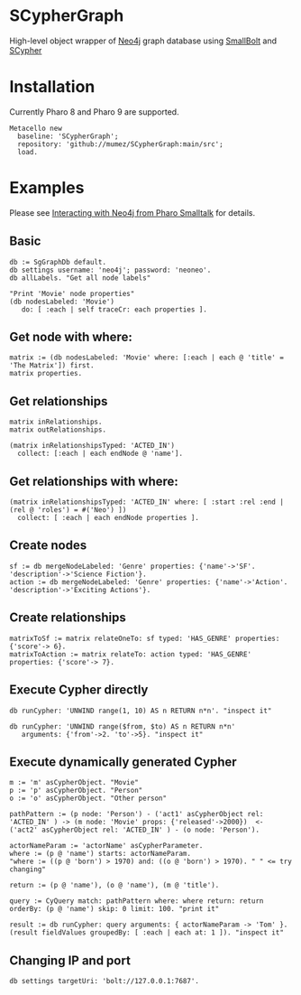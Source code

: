 # SCypherGraph
High-level object wrapper of [Neo4j](https://neo4j.com/) graph database using [SmallBolt](https://github.com/mumez/SmallBolt) and [SCypher](https://github.com/mumez/SCypher)

# Installation

Currently Pharo 8 and Pharo 9 are supported.

```smalltalk
Metacello new
  baseline: 'SCypherGraph';
  repository: 'github://mumez/SCypherGraph:main/src';
  load.
```

# Examples

Please see [Interacting with Neo4j from Pharo Smalltalk](https://hashnode.com/post/interacting-with-neo4j-from-pharo-smalltalk-ckltglsqq085o10s14bkhfhke) for details.

## Basic

```smalltalk
db := SgGraphDb default.
db settings username: 'neo4j'; password: 'neoneo'.
db allLabels. "Get all node labels"

"Print 'Movie' node properties"
(db nodesLabeled: 'Movie') 
   do: [ :each | self traceCr: each properties ].
```

## Get node with where:

```smalltalk
matrix := (db nodesLabeled: 'Movie' where: [:each | each @ 'title' = 'The Matrix']) first.
matrix properties.
```

## Get relationships

```smalltalk
matrix inRelationships.
matrix outRelationships.

(matrix inRelationshipsTyped: 'ACTED_IN')
  collect: [:each | each endNode @ 'name']. 
```

## Get relationships with where:

```smalltalk
(matrix inRelationshipsTyped: 'ACTED_IN' where: [ :start :rel :end | (rel @ 'roles') = #('Neo') ])
  collect: [ :each | each endNode properties ].
```

## Create nodes

```smalltalk
sf := db mergeNodeLabeled: 'Genre' properties: {'name'->'SF'. 'description'->'Science Fiction'}.
action := db mergeNodeLabeled: 'Genre' properties: {'name'->'Action'. 'description'->'Exciting Actions'}. 
```

## Create relationships

```smalltalk
matrixToSf := matrix relateOneTo: sf typed: 'HAS_GENRE' properties: {'score'-> 6}.
matrixToAction := matrix relateTo: action typed: 'HAS_GENRE' properties: {'score'-> 7}. 
```

## Execute Cypher directly

```smalltalk
db runCypher: 'UNWIND range(1, 10) AS n RETURN n*n'. "inspect it"

db runCypher: 'UNWIND range($from, $to) AS n RETURN n*n' 
   arguments: {'from'->2. 'to'->5}. "inspect it"
```

## Execute dynamically generated Cypher

```smalltalk
m := 'm' asCypherObject. "Movie"
p := 'p' asCypherObject. "Person"
o := 'o' asCypherObject. "Other person"

pathPattern := (p node: 'Person') - ('act1' asCypherObject rel: 'ACTED_IN' ) -> (m node: 'Movie' props: {'released'->2000})  <- ('act2' asCypherObject rel: 'ACTED_IN' ) - (o node: 'Person').

actorNameParam := 'actorName' asCypherParameter.
where := (p @ 'name') starts: actorNameParam.
"where := ((p @ 'born') > 1970) and: ((o @ 'born') > 1970). " " <= try changing"

return := (p @ 'name'), (o @ 'name'), (m @ 'title').

query := CyQuery match: pathPattern where: where return: return orderBy: (p @ 'name') skip: 0 limit: 100. "print it"

result := db runCypher: query arguments: { actorNameParam -> 'Tom' }.
(result fieldValues groupedBy: [ :each | each at: 1 ]). "inspect it"
```

## Changing IP and port

```smalltalk
db settings targetUri: 'bolt://127.0.0.1:7687'.
```
